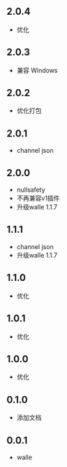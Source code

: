 ## 2.0.4

* 优化

## 2.0.3

* 兼容 Windows

## 2.0.2

* 优化打包

## 2.0.1

* channel json

## 2.0.0

* nullsafety
* 不再兼容v1插件
* 升级walle 1.1.7

## 1.1.1

* channel json
* 升级walle 1.1.7

## 1.1.0

* 优化

## 1.0.1

* 优化

## 1.0.0

* 优化

## 0.1.0

* 添加文档

## 0.0.1

* walle
